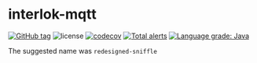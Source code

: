# interlok-mqtt

[![GitHub tag](https://img.shields.io/github/tag/adaptris/interlok-mqtt.svg)](https://github.com/adaptris/interlok-mqtt/tags) ![license](https://img.shields.io/github/license/adaptris/interlok-mqtt.svg) [![codecov](https://codecov.io/gh/adaptris/interlok-mqtt/branch/develop/graph/badge.svg)](https://codecov.io/gh/adaptris/interlok-mqtt) [![Total alerts](https://img.shields.io/lgtm/alerts/g/adaptris/interlok-mqtt.svg?logo=lgtm&logoWidth=18)](https://lgtm.com/projects/g/adaptris/interlok-mqtt/alerts/) [![Language grade: Java](https://img.shields.io/lgtm/grade/java/g/adaptris/interlok-mqtt.svg?logo=lgtm&logoWidth=18)](https://lgtm.com/projects/g/adaptris/interlok-mqtt/context:java)

The suggested name was `redesigned-sniffle`
